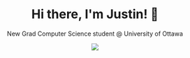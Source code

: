 <h1 align="center">Hi there, I'm Justin! 👋 </h1>

<p align="center">
  New Grad Computer Science student @ University of Ottawa
</p>

<p align="center">
  <a href="https://www.linkedin.com/in/justin-chun/">
    <img src="https://img.shields.io/badge/-LinkedIn-blue?style=flat-square&logo=Linkedin&logoColor=white&link=justin-chun">
  </a>
</p>

<!--
**chunny22/chunny22** is a ✨ _special_ ✨ repository because its `README.md` (this file) appears on your GitHub profile.

Here are some ideas to get you started:

- 🔭 I’m currently working on ...
- 🌱 I’m currently learning ...
- 👯 I’m looking to collaborate on ...
- 🤔 I’m looking for help with ...
- 💬 Ask me about ...
- 📫 How to reach me: ...
- 😄 Pronouns: ...
- ⚡ Fun fact: ...
-->
